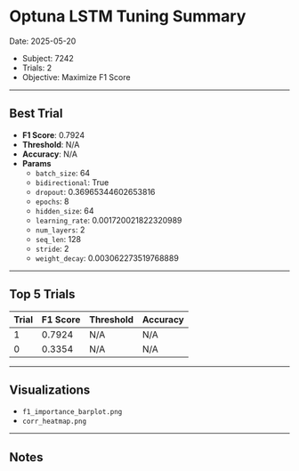 # Optuna LSTM Tuning Summary
Date: 2025-05-20
- Subject: 7242
- Trials: 2
- Objective: Maximize F1 Score

---

## Best Trial
- **F1 Score**: 0.7924
- **Threshold**: N/A
- **Accuracy**: N/A
- **Params**
  - `batch_size`: 64
  - `bidirectional`: True
  - `dropout`: 0.36965344602653816
  - `epochs`: 8
  - `hidden_size`: 64
  - `learning_rate`: 0.001720021822320989
  - `num_layers`: 2
  - `seq_len`: 128
  - `stride`: 2
  - `weight_decay`: 0.003062273519768889

---

## Top 5 Trials
| Trial | F1 Score | Threshold | Accuracy |
|-------|----------|-----------|----------|
| 1 | 0.7924 | N/A | N/A |
| 0 | 0.3354 | N/A | N/A |

---

## Visualizations
- `f1_importance_barplot.png`
- `corr_heatmap.png`

---

## Notes